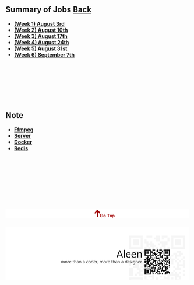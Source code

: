 ## Summary of Jobs	[Back](./../Readme.md)

* [**(Week 1) August 3rd**](./1/1.md)
* [**(Week 2) August 10th**](./1/2.md)
* [**(Week 3) August 17th**](./1/3.md)
* [**(Week 4) August 24th**](./1/4.md)
* [**(Week 5) August 31st**](./2/1.md)
* [**(Week 6) September 7th**](./2/2.md)

<br />
<br />
<br />
<br />
<br />
<br />


## Note

* [**Ffmpeg**](./ffmpeg/ffmpeg.md)
* [**Server**](./server/server.md)
* [**Docker**](./docker/docker.md)
* [**Redis**](./redis/redis.md)

<br />
<br />
<br />
<br />
<br />
<br />

<a href="#" style="left:200px;"><img src="./../pic/gotop.png"></a>
=====
<a href="http://aleen42.github.io/" target="_blank" ><img src="./../pic/tail.gif"></a>
